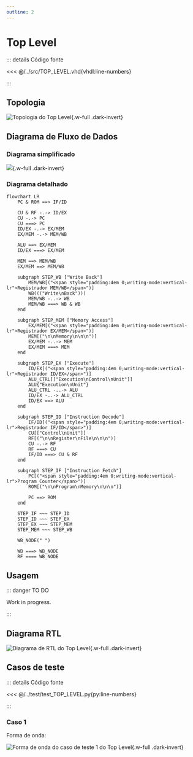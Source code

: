 ```yaml
---
outline: 2
---
```


# Top Level

::: details Código fonte <a href="https://github.com/pfeinsper/24a-CTI-RISCV/blob/main/src/TOP_LEVEL.vhd" target="blank" style="float:right"><Badge type="tip" text="TOP_LEVEL.vhd &boxbox;" /></a>

<<< @/../src/TOP_LEVEL.vhd{vhdl:line-numbers}

:::

## Topologia

<pan-container>

![Topologia do Top Level](/images/reference/components/top_level_core.drawio.svg){.w-full .dark-invert}

</pan-container>

## Diagrama de Fluxo de Dados

### Diagrama simplificado

<pan-container>

![](/images/reference/components/top_level_pipeline.drawio.svg){.w-full .dark-invert}

</pan-container>

### Diagrama detalhado

<pan-container selector=".mermaid">

```mermaid
flowchart LR
    PC & ROM ==> IF/ID

    CU & RF -.-> ID/EX
    CU -.-> PC
    CU ===> PC
    ID/EX -.-> EX/MEM
    EX/MEM -.-> MEM/WB

    ALU ==> EX/MEM
    ID/EX ===> EX/MEM

    MEM ==> MEM/WB
    EX/MEM ==> MEM/WB

    subgraph STEP_WB ["Write Back"]
        MEM/WB[("<span style="padding:4em 0;writing-mode:vertical-lr">Registrador MEM/WB</span>")]
        WB((("Write\nBack")))
        MEM/WB -..-> WB
        MEM/WB ===> WB & WB
    end

    subgraph STEP_MEM ["Memory Access"]
        EX/MEM[("<span style="padding:4em 0;writing-mode:vertical-lr">Registrador EX/MEM</span>")]
        MEM[("\n\nMemory\n\n\n")]
        EX/MEM -..-> MEM
        EX/MEM ===> MEM
    end

    subgraph STEP_EX ["Execute"]
        ID/EX[("<span style="padding:4em 0;writing-mode:vertical-lr">Registrador ID/EX</span>")]
        ALU_CTRL[["Execution\nControl\nUnit"]]
        ALU{"Execution\nUnit"}
        ALU_CTRL -..-> ALU
        ID/EX -..-> ALU_CTRL
        ID/EX ==> ALU
    end

    subgraph STEP_ID ["Instruction Decode"]
        IF/ID[("<span style="padding:4em 0;writing-mode:vertical-lr">Registrador IF/ID</span>")]
        CU[["Control\nUnit"]]
        RF[("\n\nRegister\nFile\n\n\n")]
        CU -.-> RF
        RF ===> CU
        IF/ID ===> CU & RF
    end

    subgraph STEP_IF ["Instruction Fetch"]
        PC[("<span style="padding:4em 0;writing-mode:vertical-lr">Program Counter</span>")]
        ROM[("\n\nProgram\nMemory\n\n\n")]

        PC ==> ROM
    end

    STEP_IF ~~~ STEP_ID
    STEP_ID ~~~ STEP_EX
    STEP_EX ~~~ STEP_MEM
    STEP_MEM ~~~ STEP_WB

    WB_NODE(" ")

    WB ===> WB_NODE
    RF ==== WB_NODE
```

</pan-container>

## Usagem

::: danger TO DO

Work in progress.

:::

## Diagrama RTL

<pan-container>

![Diagrama de RTL do Top Level](/images/reference/components/top_level_netlist.svg){.w-full .dark-invert}

</pan-container>

## Casos de teste

::: details Código fonte <a href="https://github.com/pfeinsper/24a-CTI-RISCV/blob/main/test/test_TOP_LEVEL.py" target="blank" style="float:right"><Badge type="tip" text="test_TOP_LEVEL.py &boxbox;" /></a>

<<< @/../test/test_TOP_LEVEL.py{py:line-numbers}

:::

### Caso 1 <Badge type="info" text="tb_top_level_case_1" />

Forma de onda:

<pan-container :grid="false">

![Forma de onda do caso de teste 1 do Top Level](/images/reference/components/tb_top_level_case_1.svg){.w-full .dark-invert}

</pan-container>
